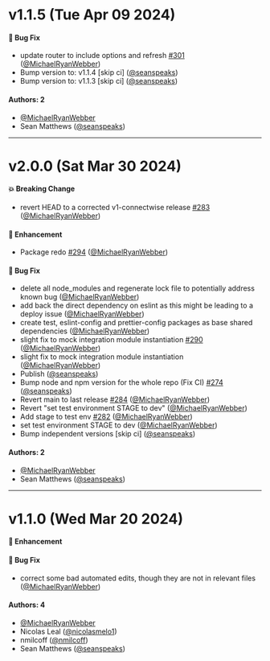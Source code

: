 # v1.1.5 (Tue Apr 09 2024)

#### 🐛 Bug Fix

- update router to include options and refresh [#301](https://github.com/friggframework/frigg/pull/301) ([@MichaelRyanWebber](https://github.com/MichaelRyanWebber))
- Bump version to: v1.1.4 \[skip ci\] ([@seanspeaks](https://github.com/seanspeaks))
- Bump version to: v1.1.3 \[skip ci\] ([@seanspeaks](https://github.com/seanspeaks))

#### Authors: 2

- [@MichaelRyanWebber](https://github.com/MichaelRyanWebber)
- Sean Matthews ([@seanspeaks](https://github.com/seanspeaks))

---

# v2.0.0 (Sat Mar 30 2024)

#### 💥 Breaking Change

- revert HEAD to a corrected v1-connectwise release [#283](https://github.com/friggframework/frigg/pull/283) ([@MichaelRyanWebber](https://github.com/MichaelRyanWebber))

#### 🚀 Enhancement

- Package redo [#294](https://github.com/friggframework/frigg/pull/294) ([@MichaelRyanWebber](https://github.com/MichaelRyanWebber))

#### 🐛 Bug Fix

- delete all node_modules and regenerate lock file to potentially address known bug ([@MichaelRyanWebber](https://github.com/MichaelRyanWebber))
- add back the direct dependency on eslint as this might be leading to a deploy issue ([@MichaelRyanWebber](https://github.com/MichaelRyanWebber))
- create test, eslint-config and prettier-config packages as base shared dependencies ([@MichaelRyanWebber](https://github.com/MichaelRyanWebber))
- slight fix to mock integration module instantiation [#290](https://github.com/friggframework/frigg/pull/290) ([@MichaelRyanWebber](https://github.com/MichaelRyanWebber))
- slight fix to mock integration module instantiation ([@MichaelRyanWebber](https://github.com/MichaelRyanWebber))
- Publish ([@seanspeaks](https://github.com/seanspeaks))
- Bump node and npm version for the whole repo (Fix CI) [#274](https://github.com/friggframework/frigg/pull/274) ([@seanspeaks](https://github.com/seanspeaks))
- Revert main to last release [#284](https://github.com/friggframework/frigg/pull/284) ([@MichaelRyanWebber](https://github.com/MichaelRyanWebber))
- Revert "set test environment STAGE to dev" ([@MichaelRyanWebber](https://github.com/MichaelRyanWebber))
- Add stage to test env [#282](https://github.com/friggframework/frigg/pull/282) ([@MichaelRyanWebber](https://github.com/MichaelRyanWebber))
- set test environment STAGE to dev ([@MichaelRyanWebber](https://github.com/MichaelRyanWebber))
- Bump independent versions \[skip ci\] ([@seanspeaks](https://github.com/seanspeaks))

#### Authors: 2

- [@MichaelRyanWebber](https://github.com/MichaelRyanWebber)
- Sean Matthews ([@seanspeaks](https://github.com/seanspeaks))

---

# v1.1.0 (Wed Mar 20 2024)

#### 🚀 Enhancement


#### 🐛 Bug Fix

- correct some bad automated edits, though they are not in relevant files ([@MichaelRyanWebber](https://github.com/MichaelRyanWebber))

#### Authors: 4

- [@MichaelRyanWebber](https://github.com/MichaelRyanWebber)
- Nicolas Leal ([@nicolasmelo1](https://github.com/nicolasmelo1))
- nmilcoff ([@nmilcoff](https://github.com/nmilcoff))
- Sean Matthews ([@seanspeaks](https://github.com/seanspeaks))
